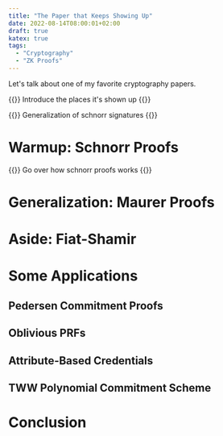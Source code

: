 ```yaml
---
title: "The Paper that Keeps Showing Up"
date: 2022-08-14T08:00:01+02:00
draft: true
katex: true
tags:
  - "Cryptography"
  - "ZK Proofs"
---
```


Let's talk about one of my favorite cryptography papers.
<!--more-->

{{<todo>}}
Introduce the places it's shown up
{{</todo>}}

{{<todo>}}
Generalization of schnorr signatures
{{</todo>}}

# Warmup: Schnorr Proofs

{{<todo>}}
Go over how schnorr proofs works
{{</todo>}}

# Generalization: Maurer Proofs

# Aside: Fiat-Shamir

# Some Applications

## Pedersen Commitment Proofs

## Oblivious PRFs

## Attribute-Based Credentials

## TWW Polynomial Commitment Scheme

# Conclusion